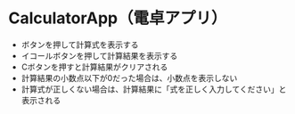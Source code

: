 # CalculatorApp（電卓アプリ）

+ ボタンを押して計算式を表示する
+ イコールボタンを押して計算結果を表示する
+ Cボタンを押すと計算結果がクリアされる
+ 計算結果の小数点以下が0だった場合は、小数点を表示しない
+ 計算式が正しくない場合は、計算結果に「式を正しく入力してください」と表示される


